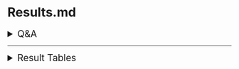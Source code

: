 # Results.md
<details>
<summary style="font-size:21px"> Q&A </summary>
<br>
<pre>

 Q.  Why did you choose the board size for your finalized table?

    A. I chose size 100 for my finalized table, as it is large enough to yield close to accurate results but not small enough to result in large processing times. 
Q. Why did you choose the number of repetitions size for your finalized table?

    A. I chose to use 100 repetitions, as it is enough to get a reasonably accurate average, but not enough to take a long time.
Q. What did your testing show about changing the board size?

    A. As board size increased, the density with the highest runtime neared 60%. 
Q. Knowing that there were differences based on boardsize, what was the relationship between the board size and the maximum burn time? How did you test this?

    A. As the board size increased, the maximum burn time increased as well. This was tested by using board sizes from as low as 20 to as high as 2000
Q. What density of trees yields the maximum burn time? 

    A. The density with the maximum burn time seems to converge at 60% as the board gets larger. 
</pre>
</details>

____
<details>
<summary style="font-size:21px"> Result Tables </summary>
<br>
<pre>



<br>

### Board Size 100, 100 Repetitions

| Density        | Runtime (average ticks per 100 trials)        |  
| ------------- |:-------------:| 
| 0% | 0.0 |
| 5% | 1.24 |
| 10% | 1.8 |
| 15% | 2.79 |
| 20% | 3.74 |
| 25% | 5.19 |
| 30% | 6.42 |
| 35% | 9.13 |
| 40% | 12.76 |
| 44% | 18.0 |
| 49% | 29.87 |
| 54% | 64.02 |
| 60% | 187.71 |
| 65% | 174.9 |
| 70% | 144.48 |
| 75% | 130.69 |
| 80% | 122.19 |
| 85% | 115.97 |
| 90% | 110.81 |
| 95% | 106.24 |
| 100% | 100.0 |

#### Max runtime = 187.71 ticks on average with a 60% density
<br>

### Board Size 2000, 100 Repetitions

| Density        | Runtime (average ticks per 100 trials)        |  
| ------------- |:-------------:|
| 57% | 750.77 |
| 59% | 2978.42 |
| 60% | 4867.65 |
| 61% | 3789.33 |
| 62% | 3407.99 |
| 63% | 3185.97 |
| 64% | 3043.69 |
| 65% | 2931.84 |

#### Max runtime = 4867.65 ticks on average with a 60% density

___
</details>